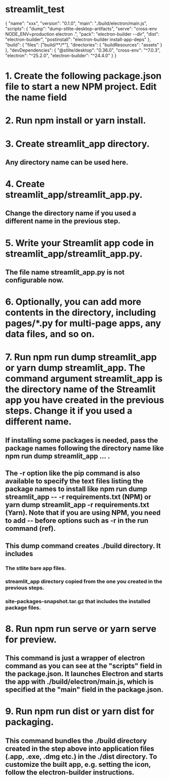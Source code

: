 # streamlit_test

{
  "name": "xxx",
  "version": "0.1.0",
  "main": "./build/electron/main.js",
  "scripts": {
    "dump": "dump-stlite-desktop-artifacts",
    "serve": "cross-env NODE_ENV=production electron .",
    "pack": "electron-builder --dir",
    "dist": "electron-builder",
    "postinstall": "electron-builder install-app-deps"
  },
  "build": {
    "files": ["build/**/*"],
    "directories": {
      "buildResources": "assets"
    }
  },
  "devDependencies": {
    "@stlite/desktop": "0.36.0",
    "cross-env": "^7.0.3",
    "electron": "^25.2.0",
    "electron-builder": "^24.4.0"
  }
}

# 1. Create the following package.json file to start a new NPM project. Edit the name field
# 2. Run npm install or yarn install.
# 3. Create streamlit_app directory.
## Any directory name can be used here.
# 4. Create streamlit_app/streamlit_app.py.
## Change the directory name if you used a different name in the previous step.
# 5. Write your Streamlit app code in streamlit_app/streamlit_app.py.
## The file name streamlit_app.py is not configurable now.
# 6. Optionally, you can add more contents in the directory, including pages/*.py for multi-page apps, any data files, and so on.
# 7. Run npm run dump streamlit_app or yarn dump streamlit_app. The command argument streamlit_app is the directory name of the Streamlit app you have created in the previous steps. Change it if you used a different name.
## If installing some packages is needed, pass the package names following the directory name like npm run dump streamlit_app <PackageName1> ... <PackageNameN>.
## The -r option like the pip command is also available to specify the text files listing the package names to install like npm run dump streamlit_app -- -r requirements.txt (NPM) or yarn dump streamlit_app -r requirements.txt (Yarn). Note that if you are using NPM, you need to add -- before options such as -r in the run command (ref).
## This dump command creates ./build directory. It includes
### The stlite bare app files.
### streamlit_app directory copied from the one you created in the previous steps.
### site-packages-snapshot.tar.gz that includes the installed package files.
# 8. Run npm run serve or yarn serve for preview.
## This command is just a wrapper of electron command as you can see at the "scripts" field in the package.json. It launches Electron and starts the app with ./build/electron/main.js, which is specified at the "main" field in the package.json.
# 9. Run npm run dist or yarn dist for packaging.
## This command bundles the ./build directory created in the step above into application files (.app, .exe, .dmg etc.) in the ./dist directory. To customize the built app, e.g. setting the icon, follow the electron-builder instructions.
